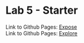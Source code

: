 # Lab 5 - Starter
Link to Github Pages: [Expose](https://dpatravaliucsd.github.io/Lab5_Starter/expose.html) <br>
Link to Github Pages: [Explore](https://dpatravaliucsd.github.io/Lab5_Starter/explore.html)

